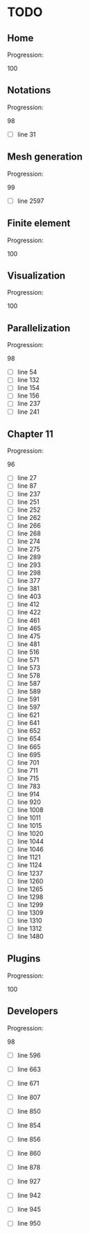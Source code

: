 <!--- THIS FILE IS AUTOMATICALY GENERATED --->
<!--- DO NOT EDIT --->

# TODO

## Home

Progression:
<div class="progress progress-100plus">
	<div class="progress-bar" style="width:100%">
	</div>
	<span class="progress-label">100</span>
</div>


## Notations

Progression:
<div class="progress progress-80plus">
	<div class="progress-bar" style="width:98%">
	</div>
	<span class="progress-label">98</span>
</div>

- [ ] line 31

## Mesh generation

Progression:
<div class="progress progress-80plus">
	<div class="progress-bar" style="width:99%">
	</div>
	<span class="progress-label">99</span>
</div>

- [ ] line 2597

## Finite element

Progression:
<div class="progress progress-100plus">
	<div class="progress-bar" style="width:100%">
	</div>
	<span class="progress-label">100</span>
</div>


## Visualization

Progression:
<div class="progress progress-100plus">
	<div class="progress-bar" style="width:100%">
	</div>
	<span class="progress-label">100</span>
</div>


## Parallelization

Progression:
<div class="progress progress-80plus">
	<div class="progress-bar" style="width:98%">
	</div>
	<span class="progress-label">98</span>
</div>

- [ ] line 54
- [ ] line 132
- [ ] line 154
- [ ] line 156
- [ ] line 237
- [ ] line 241

## Chapter 11

Progression:
<div class="progress progress-80plus">
	<div class="progress-bar" style="width:96%">
	</div>
	<span class="progress-label">96</span>
</div>

- [ ] line 27
- [ ] line 87
- [ ] line 237
- [ ] line 251
- [ ] line 252
- [ ] line 262
- [ ] line 266
- [ ] line 268
- [ ] line 274
- [ ] line 275
- [ ] line 289
- [ ] line 293
- [ ] line 298
- [ ] line 377
- [ ] line 381
- [ ] line 403
- [ ] line 412
- [ ] line 422
- [ ] line 461
- [ ] line 465
- [ ] line 475
- [ ] line 481
- [ ] line 516
- [ ] line 571
- [ ] line 573
- [ ] line 578
- [ ] line 587
- [ ] line 589
- [ ] line 591
- [ ] line 597
- [ ] line 621
- [ ] line 641
- [ ] line 652
- [ ] line 654
- [ ] line 665
- [ ] line 695
- [ ] line 701
- [ ] line 711
- [ ] line 715
- [ ] line 783
- [ ] line 914
- [ ] line 920
- [ ] line 1008
- [ ] line 1011
- [ ] line 1015
- [ ] line 1020
- [ ] line 1044
- [ ] line 1046
- [ ] line 1121
- [ ] line 1124
- [ ] line 1237
- [ ] line 1260
- [ ] line 1265
- [ ] line 1298
- [ ] line 1299
- [ ] line 1309
- [ ] line 1310
- [ ] line 1312
- [ ] line 1480

## Plugins

Progression:
<div class="progress progress-100plus">
	<div class="progress-bar" style="width:100%">
	</div>
	<span class="progress-label">100</span>
</div>


## Developers

Progression:
<div class="progress progress-80plus">
	<div class="progress-bar" style="width:98%">
	</div>
	<span class="progress-label">98</span>
</div>

- [ ] line 596
- [ ] line 663
- [ ] line 671
- [ ] line 807
- [ ] line 850
- [ ] line 854
- [ ] line 856
- [ ] line 860
- [ ] line 878
- [ ] line 927
- [ ] line 942
- [ ] line 945
- [ ] line 950

